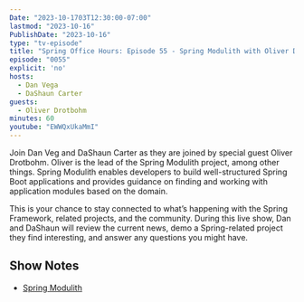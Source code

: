 ```yaml
---
Date: "2023-10-1703T12:30:00-07:00"
lastmod: "2023-10-16"
PublishDate: "2023-10-16"
type: "tv-episode"
title: "Spring Office Hours: Episode 55 - Spring Modulith with Oliver Drotbohm"
episode: "0055"
explicit: 'no'
hosts:
  - Dan Vega
  - DaShaun Carter
guests:
  - Oliver Drotbohm
minutes: 60
youtube: "EWWQxUkaMmI"
---
```


Join Dan Veg and DaShaun Carter as they are joined by special guest Oliver Drotbohm. Oliver is the lead of the Spring Modulith project, among other things. Spring Modulith enables developers to build well-structured Spring Boot applications and provides guidance on finding and working with application modules based on the domain.

This is your chance to stay connected to what’s happening with the Spring Framework, related projects, and the community. During this live show, Dan and DaShaun will review the current news, demo a Spring-related project they find interesting, and answer any questions you might have.

## Show Notes

- [Spring Modulith](https://spring.io/projects/spring-modulith)
